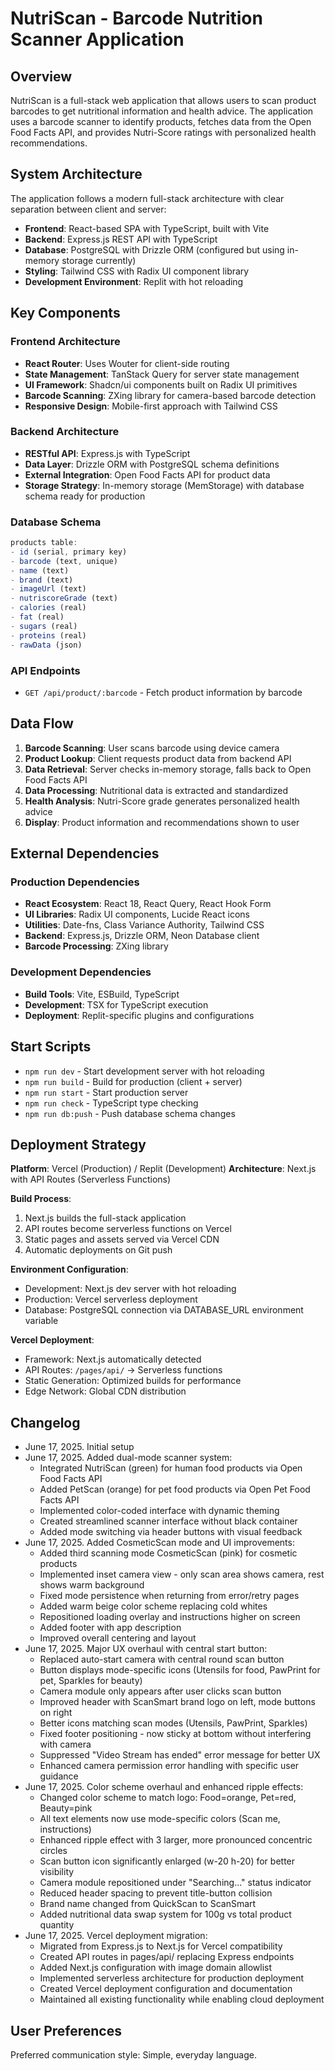 # NutriScan - Barcode Nutrition Scanner Application

## Overview

NutriScan is a full-stack web application that allows users to scan product barcodes to get nutritional information and health advice. The application uses a barcode scanner to identify products, fetches data from the Open Food Facts API, and provides Nutri-Score ratings with personalized health recommendations.

## System Architecture

The application follows a modern full-stack architecture with clear separation between client and server:

- **Frontend**: React-based SPA with TypeScript, built with Vite
- **Backend**: Express.js REST API with TypeScript
- **Database**: PostgreSQL with Drizzle ORM (configured but using in-memory storage currently)
- **Styling**: Tailwind CSS with Radix UI component library
- **Development Environment**: Replit with hot reloading

## Key Components

### Frontend Architecture
- **React Router**: Uses Wouter for client-side routing
- **State Management**: TanStack Query for server state management
- **UI Framework**: Shadcn/ui components built on Radix UI primitives
- **Barcode Scanning**: ZXing library for camera-based barcode detection
- **Responsive Design**: Mobile-first approach with Tailwind CSS

### Backend Architecture
- **RESTful API**: Express.js with TypeScript
- **Data Layer**: Drizzle ORM with PostgreSQL schema definitions
- **External Integration**: Open Food Facts API for product data
- **Storage Strategy**: In-memory storage (MemStorage) with database schema ready for production

### Database Schema
```typescript
products table:
- id (serial, primary key)
- barcode (text, unique)
- name (text)
- brand (text)
- imageUrl (text)
- nutriscoreGrade (text)
- calories (real)
- fat (real) 
- sugars (real)
- proteins (real)
- rawData (json)
```

### API Endpoints
- `GET /api/product/:barcode` - Fetch product information by barcode

## Data Flow

1. **Barcode Scanning**: User scans barcode using device camera
2. **Product Lookup**: Client requests product data from backend API
3. **Data Retrieval**: Server checks in-memory storage, falls back to Open Food Facts API
4. **Data Processing**: Nutritional data is extracted and standardized
5. **Health Analysis**: Nutri-Score grade generates personalized health advice
6. **Display**: Product information and recommendations shown to user

## External Dependencies

### Production Dependencies
- **React Ecosystem**: React 18, React Query, React Hook Form
- **UI Libraries**: Radix UI components, Lucide React icons
- **Utilities**: Date-fns, Class Variance Authority, Tailwind CSS
- **Backend**: Express.js, Drizzle ORM, Neon Database client
- **Barcode Processing**: ZXing library

### Development Dependencies
- **Build Tools**: Vite, ESBuild, TypeScript
- **Development**: TSX for TypeScript execution
- **Deployment**: Replit-specific plugins and configurations

## Start Scripts

- `npm run dev` - Start development server with hot reloading
- `npm run build` - Build for production (client + server)
- `npm run start` - Start production server
- `npm run check` - TypeScript type checking
- `npm run db:push` - Push database schema changes

## Deployment Strategy

**Platform**: Vercel (Production) / Replit (Development)
**Architecture**: Next.js with API Routes (Serverless Functions)

**Build Process**: 
1. Next.js builds the full-stack application
2. API routes become serverless functions on Vercel
3. Static pages and assets served via Vercel CDN
4. Automatic deployments on Git push

**Environment Configuration**:
- Development: Next.js dev server with hot reloading
- Production: Vercel serverless deployment
- Database: PostgreSQL connection via DATABASE_URL environment variable

**Vercel Deployment**:
- Framework: Next.js automatically detected
- API Routes: `/pages/api/` → Serverless functions
- Static Generation: Optimized builds for performance
- Edge Network: Global CDN distribution

## Changelog

- June 17, 2025. Initial setup
- June 17, 2025. Added dual-mode scanner system:
  - Integrated NutriScan (green) for human food products via Open Food Facts API
  - Added PetScan (orange) for pet food products via Open Pet Food Facts API
  - Implemented color-coded interface with dynamic theming
  - Created streamlined scanner interface without black container
  - Added mode switching via header buttons with visual feedback
- June 17, 2025. Added CosmeticScan mode and UI improvements:
  - Added third scanning mode CosmeticScan (pink) for cosmetic products
  - Implemented inset camera view - only scan area shows camera, rest shows warm background
  - Fixed mode persistence when returning from error/retry pages
  - Added warm beige color scheme replacing cold whites
  - Repositioned loading overlay and instructions higher on screen
  - Added footer with app description
  - Improved overall centering and layout
- June 17, 2025. Major UX overhaul with central start button:
  - Replaced auto-start camera with central round scan button
  - Button displays mode-specific icons (Utensils for food, PawPrint for pet, Sparkles for beauty)
  - Camera module only appears after user clicks scan button
  - Improved header with ScanSmart brand logo on left, mode buttons on right
  - Better icons matching scan modes (Utensils, PawPrint, Sparkles)
  - Fixed footer positioning - now sticky at bottom without interfering with camera
  - Suppressed "Video Stream has ended" error message for better UX
  - Enhanced camera permission error handling with specific user guidance
- June 17, 2025. Color scheme overhaul and enhanced ripple effects:
  - Changed color scheme to match logo: Food=orange, Pet=red, Beauty=pink
  - All text elements now use mode-specific colors (Scan me, instructions)
  - Enhanced ripple effect with 3 larger, more pronounced concentric circles
  - Scan button icon significantly enlarged (w-20 h-20) for better visibility
  - Camera module repositioned under "Searching..." status indicator
  - Reduced header spacing to prevent title-button collision
  - Brand name changed from QuickScan to ScanSmart
  - Added nutritional data swap system for 100g vs total product quantity
- June 17, 2025. Vercel deployment migration:
  - Migrated from Express.js to Next.js for Vercel compatibility
  - Created API routes in pages/api/ replacing Express endpoints
  - Added Next.js configuration with image domain allowlist
  - Implemented serverless architecture for production deployment
  - Created Vercel deployment configuration and documentation
  - Maintained all existing functionality while enabling cloud deployment

## User Preferences

Preferred communication style: Simple, everyday language.
